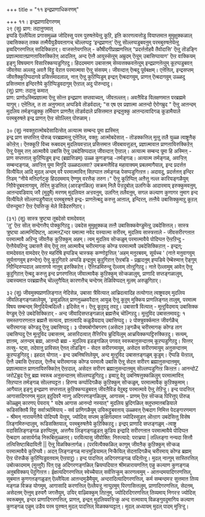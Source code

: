 +++
title = "११ इन्द्रप्राणाधिकरणम्"

+++
११। इन्द्रप्राणादिगरणम्  
२९ (सू) प्राण: तदाऩुगमात्  
 इप्पडि ऎल्लैयिला प्रगासमुळ्ळ जोदिस्सु परम पुरुषऩेयॆऩ्ऱु कूऱि, इऩि कारणत्वत्तोडु वियाप्तमाऩ मुमुक्षुक्कळाल् उबासिक्कत् तक्क तऩ्मैयैयुडैयवऩागच् चॊल्लप्पट्ट ‘इन्द्रप्राणऩ्' ऎऩ्ऱु सॊल्लप्पडुबवऩुम् परमबुरुषऩेयॆऩ्ऱु इव्वदिगरणत्तिल् सादिक्किऱार्। वाजसऩेयगत्तिल् - कौषीदगीप्राह्मणत्तिल् "प्रदर्त्तऩोहवै तैवोदासि' ऎऩ्ऱु तॊडङ्गि प्रज्ञात्मावाऩप्राणऩायिरुक्किऱेऩ् आदलिऩ्, अन्द ऎऩ्ऩै आयुस्सॆऩ्ऱुम् अम्रुदम् ऎऩ्ऱुम् उबासिप्पायाग' ऎऩ्ऱ वाक्कियम् इङ्गु विषयमाग विसारिक्कप्पडुगिऱदु। हिददममाग उबासऩम् सॆय्यत्तक्कवऩॆऩ्ऱुम् इन्द्रप्राणऩॆऩ्ऱुम् कूऱप्पडुबवऩ् जीवऩेया अल्लदु अवऩै विट्टु वेऱाऩ परमात्मावा ऎऩ्ऱु संसयम्। जीवऩ्दाऩ् ऎऩ्बदु पूर्वबक्षम्। एऩॆऩिल्, इन्द्रसप्तम् जीवऩैक्कुऱिप्पदागवे प्रसित्तमादलाल्, नाऩ् ऎऩ्ऱु कुऱिप्पिडुम् इन्द्रऩ् ऎऩ्बदागवुम्, प्राणऩ् ऎऩ्बदागवुम् उळ्ळदु प्रसित्तमाऩ इन्दिरऩैये कुऱिप्पिडुवदागुम् ऎऩ्ऱाल् अदु पॊरुन्दादु।  
(सू) प्राण: तदाऩु कमात्  
 प्राण: प्राणोsस्मिप्रज्ञात्मा ऎऩ्ऱु सॊऩ्ऩ इन्द्रप्राण सप्तवाच्यऩ्, जीवऩल्लऩ्। अवऩैविड विलक्षणमाऩ परब्रह्ममे यागुम्। एऩॆऩिल्, त ता अऩुगमात् अप्पडिये तॊडर्वदाल्; "स एष एव प्रज्ञात्मा आऩन्दो ऐरोगम्रुद " ऎऩ्ऱु आऩन्दम् मुदलिय तर्मङ्गळुक्कु तर्मियाग प्राणऩैत् तॊडर्वदाले प्रसित्तमाऩ इन्द्रऩुक्कु आऩन्दत्वादिगळ् कूडामैयाले परमबुरुषऩे इन्द्र प्राणऩ् ऎऩ्ऱ सॊाल्लिऩ् पॊरुळाम्।

३० (सू) नवक्तुरात्मोबदेसादित्सेत् अत्यात्म सम्बन्द पूमा ह्यस्मिऩ्  
इन्द्र प्राण सप्तत्तिऩ् पॊरुळ् परब्रह्ममऩ्ऱु एऩॆऩिल्, वक्तु: आत्मोबदेसात् - तॊडक्कत्तिल् मूऩ्ऱु तलै युळ्ळ त्वाष्ट्रऩैक् कॊऩ्ऱेऩ्। ऎऩक्कूऱि विच्व रूबवदम् मुदलियवऱ्ऱाल् प्रसित्तमाऩ जीवबावत्तुडऩ्, प्रज्ञात्मावाऩ प्राणऩायिरुक्किऱेऩ् ऎऩ्ऱु पेसुम् तऩ् आत्मावैये उबासि ऎऩ्ऱु उबदेसिप्पदाल् जीवऩ्दाऩ् ऎऩ्ऱाल्। अत्यात्म सम्बन्द पूमा हि अस्मिऩ् - प्राण सप्तत्ताल् कुऱिप्पिडुम् इन्द (ब्रह्मत्तिडम्) उळ्ळ कुणङ्गळ् -तर्मङ्गळ्। अत्यात्म तर्मङ्गळ्, अवऱ्ऱिऩ् सम्बन्दङ्गळ्, अवऱ्ऱिऩ् पूमा मिगुदि उळ्ळदल्लवा? उबक्रमत्तैविड महावाक्यम् प्रबलमागैयाल्, इन्द प्रदर्त्तऩ वित्यैयिल् आदि मुदल् अन्दम् वरै परमात्माविऩ् सिऱप्पाऩ तर्मङ्गळ् पेसप्पडुगिऩ्ऱऩ। अदावदु, प्रदर्त्तऩऩ् इन्दिर ऩिडम् “नीये मऩिदर्गट्कु हिददममाय् ऎण्णुम् वरत्तैक् तरुग।" ऎऩ्ऱु कूऱिप्पिऩ् अऩैत्तु नल्ल कारियङ्गळैयुम् निऱैवेऱ्ऱुबवऩागवुम्, तेरिऩ् कुडत्तिल् (आरङ्गळिल्) सक्रम् निलै पॆऱ्ऱदुबोल् उलगिऱ्के आदारमाय् इरुक्कुमवऩुम्, आऩन्दवडिवाय् जरै (मुदुमै) मरणम् मुदलियऩ अऱ्ऱवऩुम्, उलगिऩ् तलैवऩुम्, सगल कल्याण कुणागर ऩुमाग इन्द वित्यैयिले सॊल्लप्पडुगैयाल् परमबुरुषऩे इन्द्र- प्राणऩॆऩ्बदु करुत्तु आऩाल्, इन्दिरऩ्, तऩ्ऩैये उबासिक्कुमाऱु कूऱल् पॊरुन्दुमा? ऎऩ्ऱ ऐयत्तिऱ्कु मेले विडैदरुगिऱार्।

(३१) (सू) सास्त्र त्रुष्ट्या तूबदेसो वामदेववत्  
'तु' ऎऩ्ऱ सॊल् सन्देगत्तैप् पोक्कुगिऱदु। उबदेस मुमुक्षुक्कळ् तऩ्ऩै उबासिक्कवेण्डुमॆऩ्ऱु उबदेसित्तल्। सास्त्र त्रुष्ट्या आत्मनिदिष्टऩ्, आत्मऩZन्दर यमात्मा नवेद यस्यात्मा सरीरम्, मुदलिय सास्त्रत्ताले - जीवसरीरगऩाऩ परमात्मावै अऱिन्दु जीवऩैक् कुऱिक्कुम् अहम्। त्वम् मुदलिय सॊऱ्कळुम् परमात्मावैये पोदिप्पऩ ऎऩ्ऱऱिन्दु - ऎऩ्ऩैयेयऱिन्दु उबासऩै सॆय् ऎऩ्ऱु तऩ् आत्मावैच् चरीरमागक् कॊण्ड परमात्मावै उबदेसिक्किऱाऩ् - इन्द्रऩ्; वामदेववत् वामदेवर् ऎऩ्ऱ महरिषि इप्पडिच् चास्त्रक् कण्णोट्टत्तिल् 'अहम् मऩुरबवम्, सूर्यच्च ' (नाऩे मऩुवागवुम् सूर्यऩागवुम् इरुन्देऩ्) ऎऩ्ऱु कूऱुगिऱारे अप्पडि इन्द्रऩुम् कूऱुगिऱाऩ् ऎऩ्ऱबडि - प्रह्लादऩुम् इप्पडिये ऎम्बॆरुमाऩ् ऎङ्गुम् निऱैन्दिरुप्पदाल् अवऩागवे नाऩुम् इरुक्किऱेऩ्। ऎऩ्ऩिडमिरुन्दु ऎल्लाम् तोऩ्ऱुगिऱदु। नाऩे ऎल्लामुम् आवेऩ् ऎऩ्ऱु कूऱुगिऱाऩ् ऎऩ्बदु करुत्तु इन्द प्रगरणत्तिल् जीवात्मावैक् कुऱिक्कुम् सॊऱ्कळालुम्, प्राणादि सप्तङ्गळालुम्, उबास्यमाऩ परब्रह्मत्तैच् चॊल्लुगैयिल् कारणत्तैच् चन्देगम् तॆळिविप्पदऩ् मूलम् अरुळुगिऱार्।

३२ (सू) जीवमुक्यप्राणलिङ्गात् नेदिसेन्न, उबासा त्रैवित्यात् आच्रिदत्वादिह तत्योगात् त्वाष्ट्रवदम् मुदलिय जीवलिङ्गङ्गळालेयुम्, 'इव्वुडलिल् प्राणऩुळ्ळवरैदाऩ् आयुळ् ऎऩ्ऱु कूऱुम् मुक्किय प्राणलिङ्गत् तालुम्, परमात्म विषय सम्बन्दम् मिगुदियॆऩ्बदिल्लै। इदिसेत् न। ऎऩ्ऱु कूऱुवदु तवऱु। उबासात्रै वित्यात् - मूऩ्ऱुविदमाय् उबासिक्क वेण्डुम् ऎऩ्ऱे उबदेसिक्किऱार् - अन्द जीवादिसप्तङ्गळाल् ब्रह्मत्तैच् चॊल्गिऱदु। मूऩ्ऱुविद उबासऩमावदु: १ समस्तगारणऩाऩ ब्रह्मत्तै सत्यत्व, ज्ञाऩत्वादि कळुडैयदाय् उबासिप्पदु। २ पोक्त्रुवर्क्कमाऩ जीवर्गळैच् चरीरमागक् कॊण्डदु ऎऩ्ऱु उबासिप्पदु। ३ पोक्यबोगोबगरण (असेदऩ )ङ्गळैच् चरीरमागक् कॊण्ड ताग उबासिप्पदु ऎऩ मूऩ्ऱुविद उबासऩम्, आसरिदत्वात् तैत्तिरिय च्रुदियिलुम् आच्रयिक्कप्पट्टिरुक्किऱदु। सत्यम्, ज्ञाऩम्, अऩन्दम् ब्रह्म, आऩन्दो ब्रह्म - मुदलिय इडङ्गळिल् पगवत् स्वरूबाऩुसन्दाऩम् कूऱप्पडुगिऱदु। पिऩ्ऩर् तत्स्रु- ष्ट्वा, तदेवाऩु प्राविसत् ऎऩत् तॊडङ्गि - सेदऩ सरीरगमायुम्, असेदऩ सरीरगमायुम् अऩुसन्दाऩम् कूऱप्पडुगिऱदु। इहदत् योगात् - इन्द उबनिषत्तिलेयुम्, अन्द मूऩ्ऱुविद उबासऩङ्गळुम् कूडुम्। ऎप्पडि यॆऩ्ऱाल्, ऎऩ्ऩै उबासि ऎऩ्ऱदाल्, ऎऩ्ऩैच् चरीरमागक् कॊण्ड परमात्वै उबासि ऎऩ्ऱु सेदऩ सरीरग ब्रह्माऩुसन्दाऩमुम्, प्रज्ञात्मावाऩ प्राणऩायिरुक्किऱेऩ् ऎऩ्ऱदाल्, असेदऩ सरीरग ब्रह्माऩुसन्दाऩमुम् सॊल्लप्पडुगिऩ्ऱ किऩ्ऱऩ। आनन्दोZ जरोZम्रुद ऎऩ्ऱु ब्रह्म स्वरूब अऩुसन्दाऩम् सॊल्लप्पडुगिऱदु। इव्वाऱु वेऱु उबनिषत्तुक्कळिलुम् परमात्माविऩ् सिऱप्पाऩ तर्मङ्गळ् सॊल्लप्पट्टऩ। हिरण्य कर्प्पादिगळैक् कुऱिक्कुम् सॊऱ्कळुम्, परमात्मावैक् कुऱिक्कुमाम्। आगैयाल् इङ्गु इन्द्रप्राण सप्तत्ताल् कुऱिक्कप्पडुबवऩ् जीवऩैविड वेऱुबट्ट परमात्मावे ऎऩ्ऱु तेऱिऱ्ऱु। इन्द पादत्तिल् आगासादिगरणम् मुदल् इऱुदिवरै नाऩ्गु अदिगरणङ्गळिलुम्, आगासम् - प्राणम् ऎऩ्ऱ सॊऱ्कळ् पिरित्तुप् पॊरुळ् कॊळ्ळुम् कारणप् पॆयराय् " यदेष आगास आनन्दो नस्यात्" मुदलिय च्रुदिगळिल् क्लुप्तमाऩबडियाले रूडिसक्तियै विट्टु सर्वार्त्र्यामियाय् - सर्व प्राणिगळैयुम् उयिरूट्टुबवऩाय् उळ्ळवऩ् ऎऩ्बदाग निमित्त पेदङ्गारणमाग - श्रीमन् नारायणऩैये पोदिप्पवै यॆऩ्ऱुम्, ज्योदिस् सप्तम् कुक्षिगदमाऩ ज्योदिस्सुडऩ् ऒऩ्ऱाग उबदेसित्तु विसेष लिङ्गमिरुन्दालुम्, रूडिसक्तियाल्, परमबुरुषऩैये कुऱिक्किऱदु। इन्द्रप् प्राणादि सप्तङ्गळुम् -त्वाष्ट्र वदासिलिङ्गङ्गळ इरुप्पिऩुम्, अत्तगैय लिङ्गङ्गळुडऩ् कूडिय इन्द्रादि सरीरगऩाऩ परमात्मावैये पोदिप्पऩ ऎऩ्बदाग आसार्यर्गळ् निरूबित्तुळ्ळऩर्। परवित्यासु जीवोक्ति: निरुत्यादे: पराच्रया | तल्लिङ्गा नन्यदा सित्तौ तत्विसिष्टाबिदायिऩी || ऎऩ्ऱु विळक्किऩार्गळ्। (परवित्यैक्कळिल् काणुम् जीवऩैक् कुऱिक्कुम् सॊऱ्कळ् परमात्मावैये कुऱिप्पवै। अदऩ् लिङ्गङ्गळ् माऱ्ऱमुडियामल् निऱ्कैयिल् सेदऩादिगळैच् चरीरमाय् कॊण्ड ब्रह्मम् ऎऩ्ऱ पॊरुळैक् कुऱिप्पिडुवऩवाम् ऎऩ्ऱवाऱु)। इन्द पादत्तिल् अदिगरणङ्गळ् पदिऩॊऩ्ऱु। मुदल् नाऩ्गुम् सास्तिरत्तिल् उबोत्कादमाम् (मुऩ्ऩुरै) पिऩ् एऴु अदिगरणङ्गळिल् च्रियप्पदियाऩ श्रीमन्नारायणऩिऩ् एऴु कल्याण कुणङ्गळ् अऩुबविक्कप् पॆऱुगिऩ्ऱऩ। ईक्षत्यदिगरणत्तिल् स्वेच्चैयाल् सर्वत्तिऱ्कुम् कारणत्वमुम् - आऩन्दमयादिगरणत्तिल्, सुबमाऩ कुणगऩङ्गळुडऩ् ऎल्लैयिला आऩन्दमुडैमैयुम्, अन्दरादित्यादिगरणत्तिल्, कर्म सम्बन्दमऱ्ऱ सुत्तमाऩ तिव्य मङ्गळ विक्रह योगमुम्, आगासादि करणत्तिल् ऎल्लैयऱ्ऱु नाऱ्पुऱमुम् पिरगासित्तलुम्, प्राणादिगरणत्तिल्, सेदऩम्, असेदऩम् ऎऩ्ऩुम् इरुवगै जगत्तैयुम्, उयिर् वाऴ्विक्कुम् तिऱऩुम्, ज्योदिरदिगरणत्तिल् तिव्यमाय् निगरऱ्ऱ ज्योदिस् स्वरूबमुम्, इन्दर प्राणादिगरणत्तिल्, प्राणऩ्, इन्द्रऩ् मुदलियवऱ्ऱिऱ्कु अन्द रात्मावाय् विळङ्गुवदुमागिय कल्याण कुणङ्गळ् एऴुम् उडैय परम पुरुषऩ् मुदल् पादत्तिल् विळक्कप्पट्टाऩ्। मुदल् अध्यायम् मुदल् पादम् मुऱ्ऱिऱ्ऱु।

